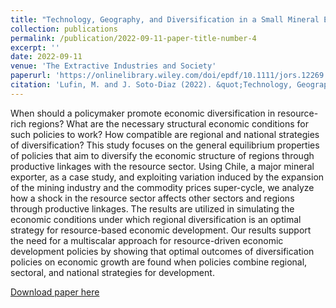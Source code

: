 ```yaml
---
title: "Technology, Geography, and Diversification in a Small Mineral Economy"
collection: publications
permalink: /publication/2022-09-11-paper-title-number-4
excerpt: ''
date: 2022-09-11
venue: 'The Extractive Industries and Society'
paperurl: 'https://onlinelibrary.wiley.com/doi/epdf/10.1111/jors.12269'
citation: 'Lufin, M. and J. Soto-Diaz (2022). &quot;Technology, Geography, and Diversification in a Small Mineral Economy.&quot; <i>The Extractive Industries and Society</i>. 11(101080).'
---
```

When should a policymaker promote economic diversification in resource-rich regions? What are the necessary structural economic conditions for such policies to work? How compatible are regional and national strategies of diversification? This study focuses on the general equilibrium properties of policies that aim to diversify the economic structure of regions through productive linkages with the resource sector. Using Chile, a major mineral exporter, as a case study, and exploiting variation induced by the expansion of the mining industry and the commodity prices super-cycle, we analyze how a shock in the resource sector affects other sectors and regions through productive linkages. The results are utilized in simulating the economic conditions under which regional diversification is an optimal strategy for resource-based economic development. Our results support the need for a multiscalar approach for resource-driven economic development policies by showing that optimal outcomes of diversification policies on economic growth are found when policies combine regional, sectoral, and national strategies for development.

[Download paper here](https://onlinelibrary.wiley.com/doi/epdf/10.1111/jors.12269)

